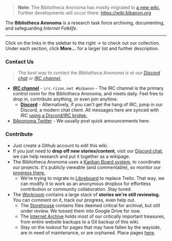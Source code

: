 > **Note:** The Bibliotheca Anonoma has mostly migrated to [a new wiki.](https://wiki.bibanon.org) Further developments will occur there: https://wiki.bibanon.org  

The **Bibliotheca Anonoma** is a research task force archiving, documenting, and safeguarding *Internet Folklife*.

---

Click on the links in the sidebar to the right -> to check out our collection. Under each section, click **More...** for a larger list and further description.

### Contact Us

> _The best way to contact the Bibliotheca Anonoma is at our [Discord chat](https://discord.gg/0kPf8xuFPFa3iihT) or [IRC channel.](http://qchat.rizon.net/?channels=bibanon&uio=d4)_

* [**IRC channel**](http://qchat.rizon.net/?channels=bibanon&uio=d4) - `irc.rizon.net #bibanon` - The IRC channel is the primary control room for the Bibliotheca Anonoma, and meets daily. Feel free to drop in, contribute anything, or even join anytime.
  * [**Discord**](https://discord.gg/0kPf8xuFPFa3iihT) - Alternatively, if you can't get the hang of IRC, jump in our Discord, a modern chat client. All messages here are synced with IRC [using a Discord/IRC bridge.](https://github.com/bibanon/itabashi)
* [BAnonoma Twitter](https://twitter.com/BAnonoma) - We usually post quick announcements here.

### Contribute

* Just create a Github account to edit this wiki.
* If you just need to **drop off new stories/content**, visit our [Discord chat](https://discord.gg/0kPf8xuFPFa3iihT), we can help research and put it together as a wikipage.
* The Bibliotheca Anonoma uses a [Kanban Board system](http://trello.com/bibanon), to coordinate our projects. It's publicly viewable (and commentable), so monitor our [progress there.](http://trello.com/bibanon)
  * We're trying to migrate to [Libreboard](http://libreboard.com) to replace Trello. That way, we can modify it to work as an anonymous dropbox for effortless contribution or community collaboration. Stay tuned.
* The [Workroom](https://trello.com/b/ohziwjHI/content-to-import) contains a large stack of **stories we're still reviewing.** You can comment on it, track our progress, even help out.
  * The [Storehouse](https://drive.google.com/drive/u/0/folders/0B7WYx7u6HJh_Z3FjU2F0NFNyQWs) contains files deemed critical for archival, but still under review. We tossed them into Google Drive for now.
  * The [Internet Archive](https://archive.org/search.php?query=subject%3A%22Bibliotheca+Anonoma%22) holds most of our critically important treasures, from entire website backups to a Git backup of this wiki. 
  * Stay on the lookout for pages that may have fallen by the wayside, are in need of maintenance, or are orphaned. Place pages [here](https://github.com/bibanon/bibanon/wiki/Maintenance).
